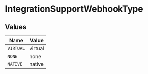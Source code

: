 # IntegrationSupportWebhookType


## Values

| Name      | Value     |
| --------- | --------- |
| `VIRTUAL` | virtual   |
| `NONE`    | none      |
| `NATIVE`  | native    |